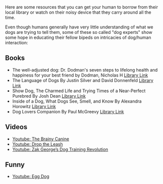 Here are some resources that you can get your human to borrow from their local library or watch on their noisy device that they carry around all the time. 

Even though humans generally have very little understanding of what we dogs are trying to tell them, some of these so called "dog experts" show some hope in educating their fellow bipeds on intricacies of dog/human interaction:

## Books
- The well-adjusted dog: Dr. Dodman's seven steps to lifelong health and happiness for your best friend by Dodman, Nicholas H [Library Link](https://vaughanpl.bibliocommons.com/v2/record/S130C251423)
- The Language of Dogs By Justin Silver and David Donnenfeld [Library Link](https://vaughanpl.bibliocommons.com/v2/record/S130C181741)
- Show Dog, The Charmed Life and Trying Times of a Near-Perfect Purebred By Josh Dean [Library Link](https://vaughanpl.bibliocommons.com/v2/record/S130C133855)
- Inside of a Dog, What Dogs See, Smell, and Know By Alexandra Horowitz [Library Link](https://vaughanpl.bibliocommons.com/v2/record/S130C401565)
- Dog Lovers Companion By Paul McGreevy [Library Link](https://openlibrary.org/works/OL29309074W/Dog_Lover%27s_Companion)

## Videos
- [Youtube: The Brainy Canine](https://www.youtube.com/channel/UCRIrCCMsiUFESDfqryODeKg)
- [Youtube: Drop the Leash](https://www.youtube.com/@DroptheLeash)
- [Youtube: Zak George’s Dog Training Revolution](https://www.youtube.com/@zakgeorge)

## Funny
- [Youtube: Egg Dog](https://www.youtube.com/watch?v=DFPdtdY-a_c)
